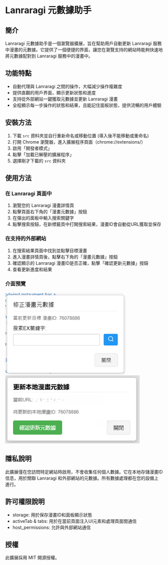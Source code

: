 ﻿# Lanraragi 元數據助手

## 簡介

Lanraragi 元數據助手是一個瀏覽器擴展，旨在幫助用戶自動更新 Lanraragi 服務中漫畫的元數據。它提供了一個便捷的界面，讓您在瀏覽支持的網站時能夠快速地將元數據配對到 Lanraragi 服務中的漫畫中。

## 功能特點

- 自動代理與 Lanraragi 之間的操作，大幅減少操作複雜度
- 提供直觀的用戶界面，顯示更新狀態和進度
- 支持從外部網站一鍵獲取元數據並更新 Lanraragi 漫畫
- 全程顯示每一步操作的狀態和結果，且能記住面板狀態，提供流暢的用戶體驗

## 安裝方法

1. 下載 `src` 資料夾並自行重新命名或移動位置 (導入後不能移動或重命名)
2. 打開 Chrome 瀏覽器，進入擴展程序頁面（chrome://extensions/）
3. 啟用「開發者模式」
4. 點擊「加載已解壓的擴展程序」
5. 選擇剛才下載的 `src` 資料夾

## 使用方法

### 在 Lanraragi 頁面中

1. 瀏覽您的 Lanraragi 漫畫詳情頁
2. 點擊頁面右下角的「漫畫元數據」按鈕
3. 在彈出的面板中輸入搜索關鍵字
4. 點擊搜索按鈕，在新標籤頁中打開搜索結果，漫畫ID會自動從URL獲取並保存

### 在支持的外部網站

1. 在搜索結果頁面中找到並點擊目標漫畫
2. 進入漫畫詳情頁後，點擊右下角的「漫畫元數據」按鈕
3. 確認顯示的 Lanraragi 漫畫ID是否正確，點擊「確認更新元數據」按鈕
4. 查看更新進度和結果

### 介面預覽

![screen1.png](screen1.png)
![screen2.png](screen2.png)

## 隱私說明

此擴展僅在您訪問特定網站時啟用，不會收集任何個人數據。它在本地存儲漫畫ID信息，用於關聯 Lanraragi 和外部網站的元數據。所有數據處理都在您的設備上進行。

## 許可權限說明

- storage: 用於保存漫畫ID和面板顯示狀態
- activeTab & tabs: 用於在當前頁面注入UI元素和處理頁面間通信
- host_permissions: 允許與外部網站通信

## 授權

此擴展採用 MIT 開源授權。
